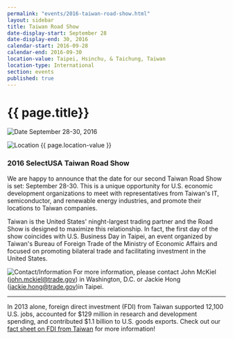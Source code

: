 ```yaml
---
permalink: "events/2016-taiwan-road-show.html"
layout: sidebar
title: Taiwan Road Show
date-display-start: September 28
date-display-end: 30, 2016
calendar-start: 2016-09-28
calendar-end: 2016-09-30
location-value: Taipei, Hsinchu, & Taichung, Taiwan
location-type: International
section: events
published: true
---
```


# {{ page.title}}

![Date](https://google.github.io/material-design-icons/action/svg/design/ic_event_24px.svg "Date") September 28-30, 2016

![Location](http://google.github.io/material-design-icons/social/svg/design/ic_location_city_24px.svg "Location") {{ page.location-value }}

### 2016 SelectUSA Taiwan Road Show

We are happy to announce that the date for our second Taiwan Road Show is set: September 28-30. This is a unique opportunity for U.S. economic development organizations to meet with representatives from Taiwan's IT, semiconductor, and renewable energy industries, and promote their locations to Taiwan companies. 

Taiwan is the United States' ninght-largest trading partner and the Road Show is designed to maximize this relationship. In fact, the first day of the show coincides with U.S. Business Day in Taipei, an event organized by Taiwan's Bureau of Foreign Trade of the Ministry of Economic Affairs and focused on promoting bilateral trade and facilitating investment in the United States.

![Contact/Information](http://google.github.io/material-design-icons/action/svg/design/ic_speaker_notes_24px.svg "Contact/Information") For more information, please contact John McKiel ([john.mckiel@trade.gov](mailto:john.mckiel@trade.gov)) in Washington, D.C. or Jackie Hong ([jackie.hong@trade.gov](mailto:jackie.hong@trade.gov))in Taipei.

---

In 2013 alone, foreign direct investment (FDI) from Taiwan supported 12,100 U.S. jobs, accounted for $129 million in research and development spending, and contributed $1.1 billion to U.S. goods exports. Check out our [fact sheet on FDI from Taiwan](https://www.selectusa.gov/country-fact-sheet/Taiwan) for more information!
